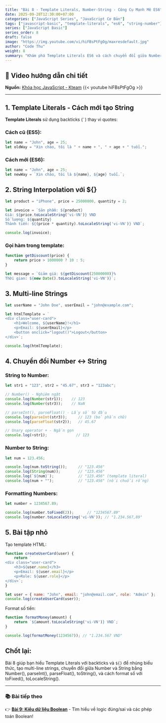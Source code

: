 ```yaml
---
title: "Bài 8 - Template Literals, Number-String - Công Cụ Mạnh Mẽ ES6"
date: 2025-09-28T12:30:00+07:00
categories: ["JavaScript Series", "JavaScript Cơ Bản"]
tags: ["javascript-basic", "template-literals", "es6", "string-number"]
series: ["JavaScript Basic"]
series_order: 8
draft: false
image: "https://img.youtube.com/vi/hiFBsPtFgOg/maxresdefault.jpg"
author: "Code Thu"
weight: 8
summary: "Khám phá Template Literals ES6 và cách chuyển đổi giữa Number-String một cách hiệu quả"
---
```


## 🎥 Video hướng dẫn chi tiết
**Nguồn:** [Khóa học JavaScript - Kteam](https://www.youtube.com/playlist?list=PL33lvabfss1ywJRoh40x9fmAfgbI1hpVX)
{{< youtube hiFBsPtFgOg >}}

---

## 1. Template Literals - Cách mới tạo String

**Template Literals** sử dụng backticks (`` ` ``) thay vì quotes:

### Cách cũ (ES5):
```javascript
let name = "John", age = 25;
let oldWay = "Xin chào, tôi là " + name + ", " + age + " tuổi.";
```

### Cách mới (ES6):
```javascript
let name = "John", age = 25;
let newWay = `Xin chào, tôi là ${name}, ${age} tuổi.`;
```

## 2. String Interpolation với ${}

```javascript
let product = "iPhone", price = 25000000, quantity = 2;

let invoice = `Sản phẩm: ${product}
Giá: ${price.toLocaleString('vi-VN')} VND
Số lượng: ${quantity}
Thành tiền: ${(price * quantity).toLocaleString('vi-VN')} VND`;

console.log(invoice);
```

### Gọi hàm trong template:
```javascript
function getDiscount(price) {
    return price > 1000000 ? 10 : 5;
}

let message = `Giảm giá: ${getDiscount(25000000)}%
Thời gian: ${new Date().toLocaleString('vi-VN')}`;
```

## 3. Multi-line Strings

```javascript
let userName = "John Doe", userEmail = "john@example.com";

let htmlTemplate = `
<div class="user-card">
    <h1>Welcome, ${userName}!</h1>
    <p>Email: ${userEmail}</p>
    <button onclick="logout()">Logout</button>
</div>`;

console.log(htmlTemplate);
```

## 4. Chuyển đổi Number ↔ String

### String to Number:
```javascript
let str1 = "123", str2 = "45.67", str3 = "123abc";

// Number() - Nghiêm ngặt
console.log(Number(str1));    // 123
console.log(Number(str3));    // NaN

// parseInt(), parseFloat() - Lấy số từ đầu
console.log(parseInt(str3));     // 123 (bỏ phần chữ)
console.log(parseFloat(str2));   // 45.67

// Unary operator + - Ngắn gọn
console.log(+str1);             // 123
```

### Number to String:
```javascript
let num = 123.456;

console.log(num.toString());     // "123.456"
console.log(String(num));        // "123.456"
console.log(`${num}`);           // "123.456" (template literal)
console.log(num + "");           // "123.456" (nối chuỗi rỗng)
```

### Formatting Numbers:
```javascript
let number = 1234567.89;

console.log(number.toFixed(2));      // "1234567.89"
console.log(number.toLocaleString('vi-VN')); // "1.234.567,89"
```

## 5. Bài tập nhỏ

Tạo template HTML:
```javascript
function createUserCard(user) {
    return `
<div class="user-card">
    <h3>${user.name}</h3>
    <p>Email: ${user.email}</p>
    <p>Role: ${user.role}</p>
</div>`;
}

let user = { name: "John", email: "john@email.com", role: "Admin" };
console.log(createUserCard(user));
```

Format số tiền:
```javascript
function formatMoney(amount) {
    return `${amount.toLocaleString('vi-VN')} VND`;
}

console.log(formatMoney(1234567)); // "1.234.567 VND"
```

## Chốt lại:

Bài 8 giúp bạn hiểu Template Literals với backticks và `${}` để nhúng biểu thức, tạo multi-line strings, chuyển đổi giữa Number và String bằng Number(), parseInt(), parseFloat(), toString(), và cách format số với toFixed(), toLocaleString().

---

### 📚 Bài tiếp theo
👉 [**Bài 9: Kiểu dữ liệu Boolean**](../bai-9-kieu-du-lieu-boolean/) - Tìm hiểu về logic đúng/sai và các phép toán Boolean!